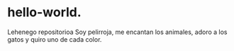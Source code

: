 # hello-world.
Lehenego repositorioa
Soy pelirroja, me encantan los animales, adoro a los gatos y quiro uno de cada color. 
